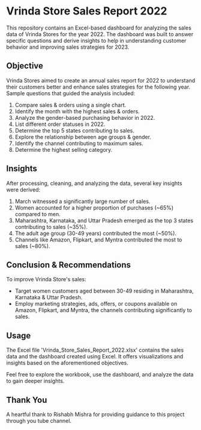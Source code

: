 # Vrinda Store Sales Report 2022

This repository contains an Excel-based dashboard for analyzing the sales data of Vrinda Stores for the year 2022.
The dashboard was built to answer specific questions and derive insights to help in understanding customer behavior and improving sales strategies for 2023.

## Objective

Vrinda Stores aimed to create an annual sales report for 2022 to understand their customers better and enhance sales strategies for the following year.
Sample questions that guided the analysis included:

1. Compare sales & orders using a single chart.
2. Identify the month with the highest sales & orders.
3. Analyze the gender-based purchasing behavior in 2022.
4. List different order statuses in 2022.
5. Determine the top 5 states contributing to sales.
6. Explore the relationship between age groups & gender.
7. Identify the channel contributing to maximum sales.
8. Determine the highest selling category.

## Insights

After processing, cleaning, and analyzing the data, several key insights were derived:

1. March witnessed a significantly large number of sales.
2. Women accounted for a higher proportion of purchases (~65%) compared to men.
3. Maharashtra, Karnataka, and Uttar Pradesh emerged as the top 3 states contributing to sales (~35%).
4. The adult age group (30-49 years) contributed the most (~50%).
5. Channels like Amazon, Flipkart, and Myntra contributed the most to sales (~80%).

## Conclusion & Recommendations

To improve Vrinda Store's sales:

- Target women customers aged between 30-49 residing in Maharashtra, Karnataka & Uttar Pradesh.
- Employ marketing strategies, ads, offers, or coupons available on Amazon, Flipkart, and Myntra, the channels contributing significantly to sales.

## Usage

The Excel file 'Vrinda_Store_Sales_Report_2022.xlsx' contains the sales data and the dashboard created using Excel. It offers visualizations and insights based on the aforementioned objectives.

Feel free to explore the workbook, use the dashboard, and analyze the data to gain deeper insights.

## Thank You
A heartful thank to Rishabh Mishra for providing guidance to this project through you tube channel.

 
